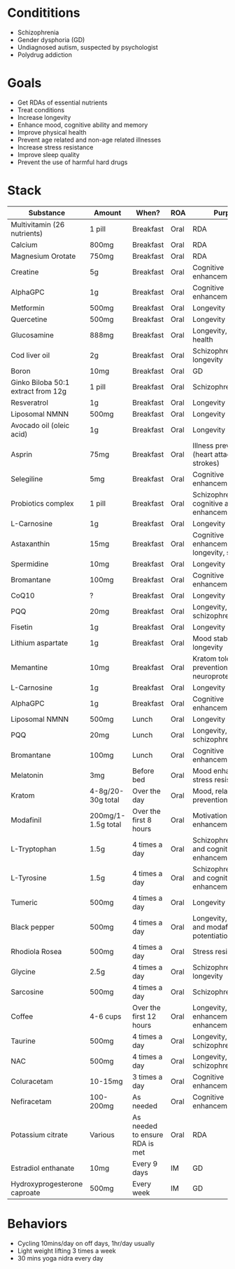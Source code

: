 # Condititions
- Schizophrenia
- Gender dysphoria (GD)
- Undiagnosed autism, suspected by psychologist
- Polydrug addiction

# Goals
- Get RDAs of essential nutrients
- Treat conditions
- Increase longevity
- Enhance mood, cognitive ability and memory
- Improve physical health
- Prevent age related and non-age related illnesses
- Increase stress resistance
- Improve sleep quality
- Prevent the use of harmful hard drugs

# Stack
| Substance                          | Amount             | When?                          | ROA  | Purpose                                                |
| ---------------------------------- | ------------------ | ------------------------------ | ---- | ------------------------------------------------------ |
| Multivitamin (26 nutrients)        | 1 pill             | Breakfast                      | Oral | RDA                                                    |
| Calcium                            | 800mg              | Breakfast                      | Oral | RDA                                                    |
| Magnesium Orotate                  | 750mg              | Breakfast                      | Oral | RDA                                                    |
| Creatine                           | 5g                 | Breakfast                      | Oral | Cognitive enhancement, RDA                             |
| AlphaGPC                           | 1g                 | Breakfast                      | Oral | Cognitive enhancement, RDA                             |
| Metformin                          | 500mg              | Breakfast                      | Oral | Longevity                                              |
| Quercetine                         | 500mg              | Breakfast                      | Oral | Longevity                                              |
| Glucosamine                        | 888mg              | Breakfast                      | Oral | Longevity, joint health                                |
| Cod liver oil                      | 2g                 | Breakfast                      | Oral | Schizophrenia, RDA, longevity                          |
| Boron                              | 10mg               | Breakfast                      | Oral | GD                                                     |
| Ginko Biloba 50:1 extract from 12g | 1 pill             | Breakfast                      | Oral | Schizophrenia                                          |
| Resveratrol                        | 1g                 | Breakfast                      | Oral | Longevity                                              |
| Liposomal NMNN                     | 500mg              | Breakfast                      | Oral | Longevity                                              |
| Avocado oil (oleic acid)           | 1g                 | Breakfast                      | Oral | Longevity                                              |
| Asprin                             | 75mg               | Breakfast                      | Oral | Illness prevention (heart attacks and strokes)         |
| Selegiline                         | 5mg                | Breakfast                      | Oral | Cognitive enhancement                                  |
| Probiotics complex                 | 1 pill             | Breakfast                      | Oral | Schizophrenia, cognitive and mood enhancement          |
| L-Carnosine                        | 1g                 | Breakfast                      | Oral | Longevity                                              |
| Astaxanthin                        | 15mg               | Breakfast                      | Oral | Cognitive enhancement, longevity, skin health          |
| Spermidine                         | 10mg               | Breakfast                      | Oral | Longevity                                              |
| Bromantane                         | 100mg              | Breakfast                      | Oral | Cognitive enhancement                                  |
| CoQ10                              | ?                  | Breakfast                      | Oral | Longevity                                              |
| PQQ                                | 20mg               | Breakfast                      | Oral | Longevity, schizophrenia                               |
| Fisetin                            | 1g                 | Breakfast                      | Oral | Longevity                                              |
| Lithium aspartate                  | 1g                 | Breakfast                      | Oral | Mood stabilisation, longevity                          |
| Memantine                          | 10mg               | Breakfast                      | Oral | Kratom tolerance prevention/reduction, neuroprotection |
| L-Carnosine                        | 1g                 | Breakfast                      | Oral | Longevity                                              |
| AlphaGPC                           | 1g                 | Breakfast                      | Oral | Cognitive enhancement                                  |
| Liposomal NMNN                     | 500mg              | Lunch                          | Oral | Longevity                                              |
| PQQ                                | 20mg               | Lunch                          | Oral | Longevity, schizophrenia                               |
| Bromantane                         | 100mg              | Lunch                          | Oral | Cognitive enhancement                                  |
| Melatonin                          | 3mg                | Before bed                     | Oral | Mood enhancement, stress resistance                    |
| Kratom                             | 4-8g/20-30g total  | Over the day                   | Oral | Mood, relapse prevention                               |
| Modafinil                          | 200mg/1-1.5g total | Over the first 8 hours         | Oral | Motivation, cognitive enhancement                      |
| L-Tryptophan                       | 1.5g               | 4 times a day                  | Oral | Schizophrenia, mood and cognitive enhancement          |
| L-Tyrosine                         | 1.5g               | 4 times a day                  | Oral | Schizophrenia, mood and cognitive enhancement          |
| Tumeric                            | 500mg              | 4 times a day                  | Oral | Longevity                                              |
| Black pepper                       | 500mg              | 4 times a day                  | Oral | Longevity, kratom and modafinil potentiation           |
| Rhodiola Rosea                     | 500mg              | 4 times a day                  | Oral | Stress resistance                                      |
| Glycine                            | 2.5g               | 4 times a day                  | Oral | Schizophrenia, longevity                               |
| Sarcosine                          | 500mg              | 4 times a day                  | Oral | Schizophrenia                                          |
| Coffee                             | 4-6 cups           | Over the first 12 hours        | Oral | Longevity, cognitive enhancement, mood enhancement     |
| Taurine                            | 500mg              | 4 times a day                  | Oral | Longevity, schizophrenia                               |
| NAC                                | 500mg              | 4 times a day                  | Oral | Longevity, schizophrenia                               |
| Coluracetam                        | 10-15mg            | 3 times a day                  | Oral | Cognitive enhancement                                  |
| Nefiracetam                        | 100-200mg          | As needed                      | Oral | Cognitive enhancement                                  |
| Potassium citrate                  | Various            | As needed to ensure RDA is met | Oral | RDA                                                    |
| Estradiol enthanate                | 10mg               | Every 9 days                   | IM   | GD                                                     |
| Hydroxyprogesterone caproate       | 500mg              | Every week                     | IM   | GD                                                     |

# Behaviors
- Cycling 10mins/day on off days, 1hr/day usually
- Light weight lifting 3 times a week
- 30 mins yoga nidra every day
